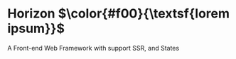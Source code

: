 <h1>
    Horizon
    $\color{#f00}{\textsf{lorem ipsum}}$ 
</h1>

A Front-end Web Framework with support SSR, and States
